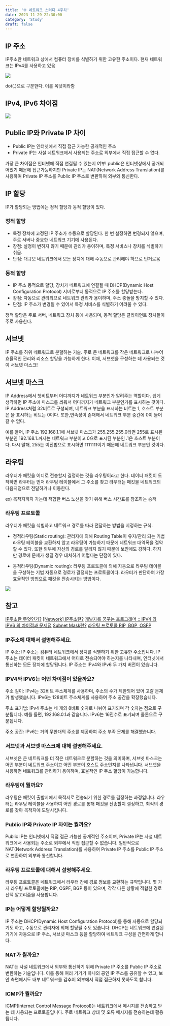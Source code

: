 ```yaml
---
title: '🌐 네트워크 스터디 4주차'
date: 2023-11-29 22:30:00
category: 'Study'
draft: false
---
```


## IP 주소
IP주소란 네트워크 상에서 컴퓨터 장치를 식별하기 위한 고유한 주소이다.
현재 네트워크는 IPv4를 사용하고 있음

![](./network-4/ip-adress.jpeg)

dot(.)으로 구분한다. 이를 옥텟이라함

## IPv4, IPv6 차이점
![](./network-4/ip-2.jpeg)

## Public IP와 Private IP 차이
- Public IP는 인터넷에서 직접 접근 가능한 공개적인 주소
- Private IP는 사설 네트워크에서 사용되는 주소로 외부에서 직접 접근할 수 없다. 

가장 큰 차이점은 인터넷에 직접 연결될 수 있는지 여부!
public은 인터넷상에서 공개되어있기 때문에 접근가능하지만 Private IP는 NAT(Network Address Translation)를 사용하여 Private IP 주소를 Public IP 주소로 변환하여 외부와 통신한다.

## IP 할당
IP가 할당되는 방법에는 정적 할당과 동적 할당이 있다.

### 정적 할당
- 특정 장치에 고정된 IP 주소가 수동으로 할당된다. 한 번 설정하면 변경되지 않으며, 주로 서버나 중요한 네트워크 기기에 사용된다.
- 장점: 설정이 변하지 않기 때문에 관리가 용이하며, 특정 서비스나 장치를 식별하기 쉬움.
- 단점: 대규모 네트워크에서 모든 장치에 대해 수동으로 관리해야 하므로 번거로움

### 동적 할당
- IP 주소 동적으로 할당, 장치가 네트워크에 연결될 때 DHCP(Dynamic Host Configuration Protocol) 서버로부터 동적으로 IP 주소를 할당받는다.
- 장점: 자동으로 관리되므로 네트워크 관리가 용이하며, 주소 충돌을 방지할 수 있다.
- 단점: IP 주소가 변경될 수 있어서 특정 서비스를 식별하기 어려울 수 있다.

정적 할당은 주로 서버, 네트워크 장치 등에 사용되며, 동적 할당은 클라이언트 장치들이 주로 사용한다.

## 서브넷
IP 주소를 하위 네트워크로 분할하는 기술. 주로 큰 네트워크를 작은 네트워크로 나누어 효율적인 관리와 리소스 할당을 가능하게 한다. 이때, 서브넷을 구성하는 데 사용되는 것이 서브넷 마스크!

## 서브넷 마스크
IP Address에서 첫비트부터 어디까지가 네트워크 부분인가 알려주는 역할이다. 쉽게 생각하면 IP 주소에 마스크를 씌워서 어디까지가 네트워크 부분인가를 표시하는 것이다. IP Address처럼 32비트로 구성되며, 네트워크 부분을 표시하는 비트는 1, 호스트 부분은 </span>을 표시하는 비트는 0이다. 또한,연속성이 존재해서 네트워크 부분 중간에 0이 들어갈 수 없다.

예를 들어, IP 주소 192.168.1.1에 서브넷 마스크가 255.255.255.0라면 255로 표시된 부분인 192.168.1.까지는 네트워크 부분이고 0으로 표시된 부분인 .1은 호스트 부분이다. 다시 말해, 255는 이진법으로 표시하면 1111111이기 때문에 네트워크 부분인 것이다.

## 라우팅
라우터가 패킷을 어디로 전송할지 결정하는 것을 라우팅이라고 한다. 데이터 패킷이 도착하면 라우터는 먼저 라우팅 테이블에서 그 주소를 찾고 라우터는 패킷을 네트워크의 다음지점으로 전달하거나 이동한다.

ex) 목적지까지 가는데 적합한 버스 노선을 찾기 위해 버스 시간표를 참조하는 승객

### 라우팅 프로토콜
라우터가 패킷을 식별하고 네트워크 경로를 따라 전달하는 방법을 지정하는 규칙. 

- 정적라우팅(Static routing): 관리자에 의해 Routing Table이 유지/관리 되는 기법
라우팅 테이블을 교환하지 않고 라우팅이 가능하기 때문에 네트워크 대역폭을 절약할 수 있다. 또한 외부에 자신의 경로를 알리지 않기 때문에 보안에도 강하다. 하지만 경로에 문제가 생길 경우 대처하기 어렵다는 단점이 있다.

- 동적라우팅(Dynamic routing): 라우팅 프로토콜에 의해 자동으로 라우팅 테이블을 구성하는 기법
자동으로 경로가 결정되는 프로토콜이다. 라우터가 판단하여 가장 효율적인 방법으로 패킷을 전송시키는 방법이다.

![](./network-4/routing.jpeg)

## 참고
[IP주소란 무엇인가?](https://catsbi.oopy.io/15f97a5f-acc8-410e-afab-0b26adff89c5)
[[Network] IP주소란?](https://limkydev.tistory.com/167?category=954021)
[개발자를 꿈꾸는 프로그래머 :: IPV4 와 IPV6 의 차이점과 문제점](https://jwprogramming.tistory.com/28)
[Subnet Mask란?](https://youngkyonyou.github.io/network/2022/02/05/Network-SubnetMask-02.html)
[라우팅 프로토콜 RIP, BGP, OSFP](https://velog.io/@yh_lee/%EB%9D%BC%EC%9A%B0%ED%8C%85-%ED%94%84%EB%A1%9C%ED%86%A0%EC%BD%9C-RIP-BGP-OSFP)

### IP주소에 대해서 설명해주세요.

IP 주소:
IP 주소는 컴퓨터 네트워크에서 장치를 식별하기 위한 고유한 주소입니다. IP 주소는 데이터 패킷이 네트워크에서 어디로 전송되어야 하는지를 나타내며, 인터넷에서 통신하는 모든 장치에 할당됩니다. IP 주소는 IPv4와 IPv6 두 가지 버전이 있습니다.
    
### IPV4와 IPV6는 어떤 차이점이 있을까요?
주소 길이: IPv4는 32비트 주소체계를 사용하며, 주소의 수가 제한되어 있어 고갈 문제가 발생했습니다. IPv6는 128비트 주소체계를 사용하여 주소 공간을 확장했습니다.

주소 표기법: IPv4 주소는 네 개의 8비트 숫자로 나뉘어 표기되며 각 숫자는 점으로 구분됩니다. 예를 들면, 192.168.0.1과 같습니다. IPv6는 16진수로 표기되며 콜론으로 구분됩니다.

주소 공간: IPv6는 거의 무한대의 주소를 제공하여 주소 부족 문제를 해결했습니다.
    
### 서브넷과 서브넷 마스크에 대해 설명해주세요.
서브넷은 큰 네트워크를 더 작은 네트워크로 분할하는 것을 의미하며, 서브넷 마스크는 어떤 부분이 네트워크 주소이고 어떤 부분이 호스트 주소인지를 나타냅니다. 서브넷을 사용하면 네트워크를 관리하기 용이하며, 효율적인 IP 주소 할당이 가능합니다.
    
### 라우팅이 뭘까요?
라우팅은 패킷이 출발지에서 목적지로 전송되기 위한 경로를 결정하는 과정입니다. 라우터는 라우팅 테이블을 사용하여 어떤 경로를 통해 패킷을 전송할지 결정하고, 최적의 경로를 찾아 목적지에 도달시킵니다.
    
### Public IP와 Private IP 차이는 뭘까요?
Public IP는 인터넷에서 직접 접근 가능한 공개적인 주소이며, Private IP는 사설 네트워크에서 사용되는 주소로 외부에서 직접 접근할 수 없습니다. 일반적으로 NAT(Network Address Translation)를 사용하여 Private IP 주소를 Public IP 주소로 변환하여 외부와 통신합니다.
    
### 라우팅 프로토콜에 대해서 설명해주세요.
라우팅 프로토콜은 네트워크에서 라우터 간에 경로 정보를 교환하는 규약입니다. 몇 가지 라우팅 프로토콜에는 RIP, OSPF, BGP 등이 있으며, 각각 다른 상황에 적합한 경로 선택 알고리즘을 사용합니다.
    
### IP는 어떻게 할당될까요?
IP 주소는 DHCP(Dynamic Host Configuration Protocol)를 통해 자동으로 할당되기도 하고, 수동으로 관리자에 의해 할당될 수도 있습니다. DHCP는 네트워크에 연결된 기기에 자동으로 IP 주소, 서브넷 마스크 등을 할당하여 네트워크 구성을 간편하게 합니다.
    
    
### NAT가 뭘까요?
NAT는 사설 네트워크에서 외부와 통신하기 위해 Private IP 주소를 Public IP 주소로 변환하는 기술입니다. 이를 통해 여러 기기가 하나의 공인 IP 주소를 공유할 수 있고, 보안 측면에서도 내부 네트워크를 감추어 외부에서 직접 접근하지 못하도록 합니다.
    
    
### ICMP가 뭘까요?
ICMP(Internet Control Message Protocol)는 네트워크에서 메시지를 전송하고 받는 데 사용되는 프로토콜입니다. 주로 네트워크 상태 및 오류 메시지를 전송하는데 활용됩니다.